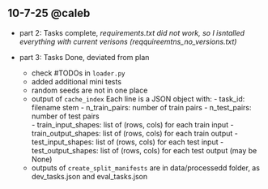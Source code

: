## 10-7-25 @caleb 

- part 2: Tasks complete, *requirements.txt did not work, so I isntalled everything with current verisons (reqquireemtns_no_versions.txt)*

- part 3: Tasks Done, deviated from plan
    - check #TODOs in `loader.py`
    - added additional mini tests
    - random seeds are not in one place
    - output of `cache_index`
            Each line is a JSON object with:
            - task_id: filename stem
            - n_train_pairs: number of train pairs
            - n_test_pairs: number of test pairs    
            - train_input_shapes: list of (rows, cols) for each train input
            - train_output_shapes: list of (rows, cols) for each train output
            - test_input_shapes: list of (rows, cols) for each test input
            - test_output_shapes: list of (rows, cols) for each test output (may be None)
    - outputs of `create_split_manifests` are in data/processedd folder, as dev_tasks.json and eval_tasks.json


